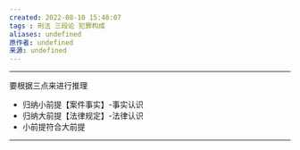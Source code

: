 ```yaml
---
created: 2022-08-10 15:48:07
tags : 刑法 三段论 犯罪构成
aliases: undefined
原作者: undefined
来源: undefined
---
```

---
要根据三点来进行推理
* 归纳小前提【案件事实】-事实认识
* 归纳大前提【法律规定】-法律认识
* 小前提符合大前提

---

